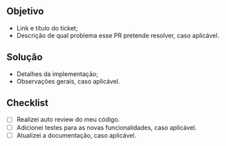 ## Objetivo

- Link e título do ticket;
- Descrição de qual problema esse PR pretende resolver, caso aplicável.

## Solução

- Detalhes da implementação;
- Observações gerais, caso aplicável.

## Checklist

- [ ] Realizei auto review do meu código.
- [ ] Adicionei testes para as novas funcionalidades, caso aplicável.
- [ ] Atualizei a documentação, caso aplicável.
